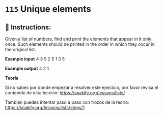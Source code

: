  # `115` Unique elements

## 📝 Instructions:

Given a list of numbers, find and print the elements that appear in it only once. Such elements should be printed in the order in which they occur in the original list.

**Example input**
4 3 5 2 5 1 3 5

**Example output**
4 2 1

**Teoría**

Si no sabes por donde empezar a resolver este ejercicio, por favor revisa el contenido de esta lección:
https://snakify.org/lessons/lists/

También puedes intentar paso a paso con trozos de la teoría:
https://snakify.org/lessons/lists/steps/1